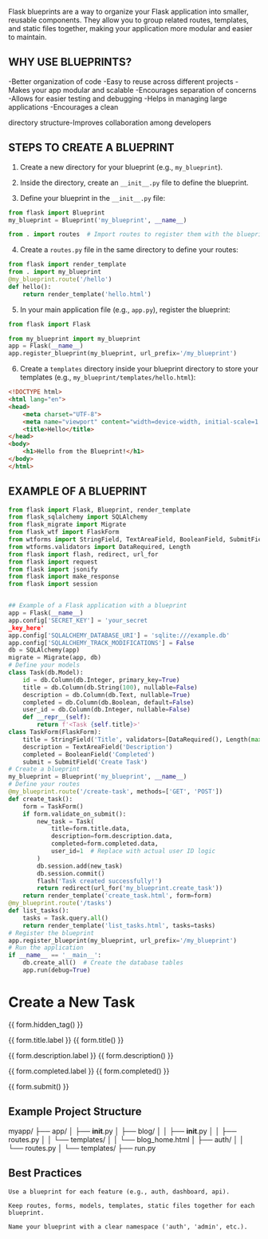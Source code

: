 Flask blueprints are a way to organize your Flask application into smaller, reusable components. They allow you to group related routes, templates, and static files together, making your application more modular and easier to maintain.

## WHY USE BLUEPRINTS?
-Better organization of code
-Easy to reuse across different projects
-Makes your app modular and scalable
-Encourages separation of concerns
-Allows for easier testing and debugging
-Helps in managing large applications
-Encourages a clean 

directory structure-Improves collaboration among developers


## STEPS TO CREATE A BLUEPRINT

1. Create a new directory for your blueprint (e.g., `my_blueprint`).

2. Inside the directory, create an `__init__.py` file to define the blueprint.

3. Define your blueprint in the `__init__.py` file:

```python
from flask import Blueprint
my_blueprint = Blueprint('my_blueprint', __name__)

from . import routes  # Import routes to register them with the blueprint
```
4. Create a `routes.py` file in the same directory to define your routes:

```python
from flask import render_template
from . import my_blueprint
@my_blueprint.route('/hello')
def hello():
    return render_template('hello.html')
```
5. In your main application file (e.g., `app.py`), register the blueprint:

```python
from flask import Flask

from my_blueprint import my_blueprint
app = Flask(__name__)
app.register_blueprint(my_blueprint, url_prefix='/my_blueprint')
```
6. Create a `templates` directory inside your blueprint directory to store your templates (e.g., `my_blueprint/templates/hello.html`):

```html
<!DOCTYPE html>
<html lang="en">
<head>
    <meta charset="UTF-8">
    <meta name="viewport" content="width=device-width, initial-scale=1.0">
    <title>Hello</title>
</head>
<body>
    <h1>Hello from the Blueprint!</h1>
</body>
</html>
```



## EXAMPLE OF A BLUEPRINT

```python
from flask import Flask, Blueprint, render_template
from flask_sqlalchemy import SQLAlchemy
from flask_migrate import Migrate
from flask_wtf import FlaskForm
from wtforms import StringField, TextAreaField, BooleanField, SubmitField
from wtforms.validators import DataRequired, Length
from flask import flash, redirect, url_for
from flask import request
from flask import jsonify
from flask import make_response
from flask import session


## Example of a Flask application with a blueprint
app = Flask(__name__)
app.config['SECRET_KEY'] = 'your_secret
_key_here'
app.config['SQLALCHEMY_DATABASE_URI'] = 'sqlite:///example.db'
app.config['SQLALCHEMY_TRACK_MODIFICATIONS'] = False
db = SQLAlchemy(app)
migrate = Migrate(app, db)
# Define your models
class Task(db.Model):
    id = db.Column(db.Integer, primary_key=True)
    title = db.Column(db.String(100), nullable=False)
    description = db.Column(db.Text, nullable=True)
    completed = db.Column(db.Boolean, default=False)
    user_id = db.Column(db.Integer, nullable=False)
    def __repr__(self):
        return f'<Task {self.title}>'
class TaskForm(FlaskForm):
    title = StringField('Title', validators=[DataRequired(), Length(max=100)])
    description = TextAreaField('Description')
    completed = BooleanField('Completed')
    submit = SubmitField('Create Task')
# Create a blueprint    
my_blueprint = Blueprint('my_blueprint', __name__)
# Define your routes
@my_blueprint.route('/create-task', methods=['GET', 'POST'])
def create_task():
    form = TaskForm()
    if form.validate_on_submit():
        new_task = Task(
            title=form.title.data,
            description=form.description.data,
            completed=form.completed.data,
            user_id=1  # Replace with actual user ID logic
        )
        db.session.add(new_task)
        db.session.commit()
        flash('Task created successfully!')
        return redirect(url_for('my_blueprint.create_task'))
    return render_template('create_task.html', form=form)
@my_blueprint.route('/tasks')
def list_tasks():
    tasks = Task.query.all()
    return render_template('list_tasks.html', tasks=tasks)
# Register the blueprint
app.register_blueprint(my_blueprint, url_prefix='/my_blueprint')
# Run the application
if __name__ == '__main__':
    db.create_all()  # Create the database tables
    app.run(debug=True)
```
<!DOCTYPE html>
<html lang="en">
<head>
    <meta charset="UTF-8">
    <meta name="viewport" content="width=device-width, initial-scale=1.0">
    <title>Create Task</title>
</head>
<body>
    <h1>Create a New Task</h1>
    <form method="POST">
        {{ form.hidden_tag() }}
        <p>{{ form.title.label }} {{ form.title() }}</p>
        <p>{{ form.description.label }} {{ form.description() }}</p>
        <p>{{ form.completed.label }} {{ form.completed() }}</p>
        <p>{{ form.submit() }}</p>
    </form>
</body>
</html>



## Example Project Structure

myapp/
├── app/
│   ├── __init__.py
│   ├── blog/
│   │   ├── __init__.py
│   │   ├── routes.py
│   │   └── templates/
│   │       └── blog_home.html
│   ├── auth/
│   │   └── routes.py
│   └── templates/
├── run.py

## Best Practices

    Use a blueprint for each feature (e.g., auth, dashboard, api).

    Keep routes, forms, models, templates, static files together for each blueprint.

    Name your blueprint with a clear namespace ('auth', 'admin', etc.).


